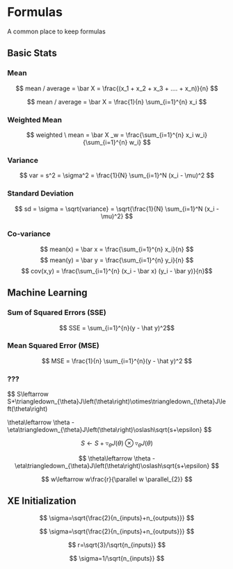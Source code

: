 
# Formulas
A common place to keep formulas

## Basic Stats

### Mean

$$ mean / average = \bar X =  \frac{(x_1 + x_2 + x_3 + .... + x_n)}{n} $$

$$ mean / average = \bar X =  \frac{1}{n} \sum_{i=1}^{n} x_i   $$

### Weighted Mean

$$ weighted \ mean = \bar X _w = \frac{\sum_{i=1}^{n} x_i  w_i}{\sum_{i=1}^{n} w_i}  $$

### Variance
$$  var = s^2 = \sigma^2 = \frac{1}{N} \sum_{i=1}^N (x_i - \mu)^2  $$

### Standard Deviation
$$  sd = \sigma = \sqrt{variance} =  \sqrt{\frac{1}{N} \sum_{i=1}^N (x_i - \mu)^2}  $$

### Co-variance

$$ mean(x) = \bar x = \frac{\sum_{i=1}^{n} x_i}{n} $$
$$ mean(y) = \bar y = \frac{\sum_{i=1}^{n} y_i}{n} $$
$$ cov(x,y) = \frac{\sum_{i=1}^{n} (x_i - \bar x) (y_i - \bar y)}{n}$$

## Machine Learning

### Sum of Squared Errors (SSE)
$$ SSE = \sum_{i=1}^{n}(y - \hat y)^2$$


### Mean Squared Error (MSE)
$$  MSE = \frac{1}{n} \sum_{i=1}^{n}(y - \hat y)^2  $$


### ???
$$
S\leftarrow S+\triangledown_{\theta}J\left(\theta\right)\otimes\triangledown_{\theta}J\left(\theta\right)

\theta\leftarrow \theta - \eta\triangledown_{\theta}J\left(\theta\right)\oslash\sqrt{s+\epsilon} $$

$$ S\leftarrow S+\triangledown_{\theta}J\left(\theta\right)\otimes\triangledown_{\theta}J\left(\theta\right) $$

$$ \theta\leftarrow \theta - \eta\triangledown_{\theta}J\left(\theta\right)\oslash\sqrt{s+\epsilon} $$

$$ w\leftarrow w\frac{r}{\parallel w \parallel_{2}}  $$

## XE Initialization

$$ \sigma=\sqrt{\frac{2}{n_{inputs}+n_{outputs}}} $$

$$ \sigma=\sqrt{\frac{2}{n_{inputs}+n_{outputs}}} $$

$$ r=\sqrt{3}/\sqrt{n_{inputs}} $$

$$ \sigma=1/\sqrt{n_{inputs}} $$
